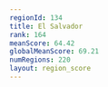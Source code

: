 ```yaml
---
regionId: 134
title: El Salvador
rank: 164
meanScore: 64.42
globalMeanScore: 69.21
numRegions: 220
layout: region_score
---
```

